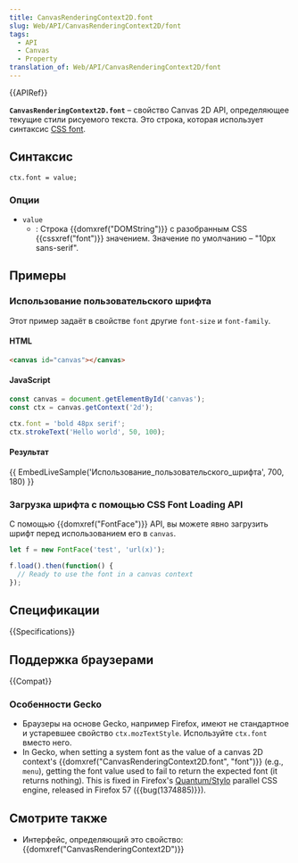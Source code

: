 ```yaml
---
title: CanvasRenderingContext2D.font
slug: Web/API/CanvasRenderingContext2D/font
tags:
  - API
  - Canvas
  - Property
translation_of: Web/API/CanvasRenderingContext2D/font
---
```


{{APIRef}}

**`CanvasRenderingContext2D.font`** – свойство Canvas 2D API, определяющее текущие стили рисуемого текста. Это строка, которая использует синтаксис [CSS font](/ru/docs/Web/CSS/font).

## Синтаксис

```
ctx.font = value;
```

### Опции

- `value`
  - : Строка {{domxref("DOMString")}} с разобранным CSS {{cssxref("font")}} значением. Значение по умолчанию – "10px sans-serif".

## Примеры

### Использование пользовательского шрифта

Этот пример задаёт в свойстве `font` другие `font-size` и `font-family`.

#### HTML

```html
<canvas id="canvas"></canvas>
```

#### JavaScript

```js
const canvas = document.getElementById('canvas');
const ctx = canvas.getContext('2d');

ctx.font = 'bold 48px serif';
ctx.strokeText('Hello world', 50, 100);
```

#### Результат

{{ EmbedLiveSample('Использование_пользовательского_шрифта', 700, 180) }}

### Загрузка шрифта с помощью CSS Font Loading API

С помощью {{domxref("FontFace")}} API, вы можете явно загрузить шрифт перед использованием его в `canvas`.

```js
let f = new FontFace('test', 'url(x)');

f.load().then(function() {
  // Ready to use the font in a canvas context
});
```

## Спецификации

{{Specifications}}

## Поддержка браузерами

{{Compat}}

### Особенности Gecko

- Браузеры на основе Gecko, например Firefox, имеют не стандартное и устаревшее свойство `ctx.mozTextStyle`. Используйте `ctx.font` вместо него.
- In Gecko, when setting a system font as the value of a canvas 2D context's {{domxref("CanvasRenderingContext2D.font", "font")}} (e.g., `menu`), getting the font value used to fail to return the expected font (it returns nothing). This is fixed in Firefox's [Quantum/Stylo](https://wiki.mozilla.org/Quantum/Stylo) parallel CSS engine, released in Firefox 57 ({{bug(1374885)}}).

## Смотрите также

- Интерфейс, определяющий это свойство: {{domxref("CanvasRenderingContext2D")}}
